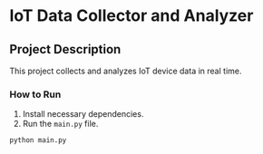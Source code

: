 # IoT Data Collector and Analyzer

## Project Description
This project collects and analyzes IoT device data in real time.

### How to Run
1. Install necessary dependencies.
2. Run the `main.py` file.
```bash
python main.py
```
